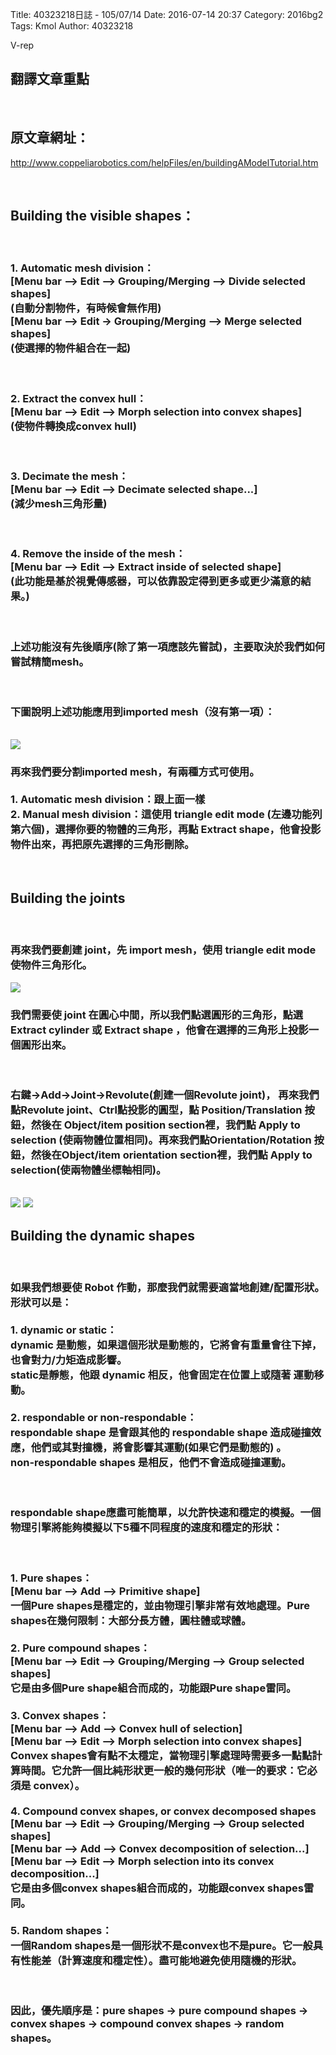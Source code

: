Title: 40323218日誌 - 105/07/14
Date: 2016-07-14 20:37
Category: 2016bg2
Tags: Kmol 
Author: 40323218


V-rep

<!-- PELICAN_END_SUMMARY -->

<h2>翻譯文章重點</h2>
<br>
<h2>原文章網址：</h2>
<p><a href="http://www.coppeliarobotics.com/helpFiles/en/buildingAModelTutorial.htm ">http://www.coppeliarobotics.com/helpFiles/en/buildingAModelTutorial.htm </a></p> 
<br>
<h2>Building the visible shapes：</h2>
<br>
<h3>1. Automatic mesh division：<br>
[Menu bar --> Edit --> Grouping/Merging --> Divide selected shapes]<br>
(自動分割物件，有時候會無作用)<br>
[Menu bar --> Edit -> Grouping/Merging --> Merge selected shapes]<br>(使選擇的物件組合在一起)</h3>
<br>
<h3>2. Extract the convex hull：<br>
[Menu bar --> Edit --> Morph selection into convex shapes]<br>
(使物件轉換成convex hull)</h3>
<br>
<h3>3. Decimate the mesh：<br>
[Menu bar --> Edit --> Decimate selected shape...]<br>
(減少mesh三角形量)</h3>
<br>
<h3>4. Remove the inside of the mesh：<br>
[Menu bar --> Edit --> Extract inside of selected shape]<br>
(此功能是基於視覺傳感器，可以依靠設定得到更多或更少滿意的結果。)</h3>
<br>
<h3>上述功能沒有先後順序(除了第一項應該先嘗試)，主要取決於我們如何嘗試精簡mesh。</h3>
<br>
<h3>下圖說明上述功能應用到imported mesh（沒有第一項）：</h3>
<br>
<img src="http://coursemdetw.github.io/project_site_files/files/2016spring/g2/40323218/vrep1.png" weight=600 >
<br>
<h3>再來我們要分割imported mesh，有兩種方式可使用。<br><br>
1. Automatic mesh division：跟上面一樣
<br>
2. Manual mesh division：這使用 triangle edit mode (左邊功能列第六個)，選擇你要的物體的三角形，再點 Extract shape，他會投影物件出來，再把原先選擇的三角形刪除。</h3>
<br>
<h2>Building the joints</h2><br>
<h3>再來我們要創建 joint，先 import mesh，使用 triangle edit mode 使物件三角形化。</h3>
<img src="http://coursemdetw.github.io/project_site_files/files/2016spring/g2/40323218/vrep2.png" weight=600 >
<br>
<h3>我們需要使 joint 在圓心中間，所以我們點選圓形的三角形，點選 Extract cylinder 或 Extract shape ，他會在選擇的三角形上投影一個圓形出來。</h3>
<br>
<h3> 右鍵→Add→Joint→Revolute(創建一個Revolute joint)，
再來我們點Revolute joint、Ctrl點投影的圓型，點 Position/Translation 按鈕，然後在 Object/item position section裡，我們點 Apply to selection (使兩物體位置相同)。再來我們點Orientation/Rotation 按鈕，然後在Object/item orientation section裡，我們點 Apply to selection(使兩物體坐標軸相同)。</h3>
<br>
<img src="http://coursemdetw.github.io/project_site_files/files/2016spring/g2/40323218/vrep3.png" weight=600 >
<img src="http://coursemdetw.github.io/project_site_files/files/2016spring/g2/40323218/vrep4.png" weight=600 >
<br>
<h2>Building the dynamic shapes</h2>
<br>
<h3>如果我們想要使 Robot 作動，那麼我們就需要適當地創建/配置形狀。形狀可以是：<br><br>
1. dynamic or static：<br>
dynamic 是動態，如果這個形狀是動態的，它將會有重量會往下掉，也會對力/力矩造成影響。<br>
static是靜態，他跟 dynamic 相反，他會固定在位置上或隨著
運動移動。<br><br>
2. respondable or non-respondable：<br>
respondable shape 是會跟其他的 respondable shape 造成碰撞效應，他們或其對撞機，將會影響其運動(如果它們是動態的) 。<br>non-respondable shapes 是相反，他們不會造成碰撞運動。</h3>
<br>
<h3>respondable shape應盡可能簡單，以允許快速和穩定的模擬。一個物理引擎將能夠模擬以下5種不同程度的速度和穩定的形狀：</h3>
<br>
<h3>1. Pure shapes：<br>
 [Menu bar --> Add --> Primitive shape]<br>
一個Pure shapes是穩定的，並由物理引擎非常有效地處理。Pure shapes在幾何限制：大部分長方體，圓柱體或球體。<br>
<br>
2. Pure compound shapes：<br>
 [Menu bar --> Edit --> Grouping/Merging --> Group selected shapes]<br>
它是由多個Pure shape組合而成的，功能跟Pure shape雷同。
<br>
<br>
3. Convex shapes：<br>
[Menu bar --> Add --> Convex hull of selection] <br>
[Menu bar --> Edit --> Morph selection into convex shapes]<br>
Convex shapes會有點不太穩定，當物理引擎處理時需要多一點點計算時間。它允許一個比純形狀更一般的幾何形狀（唯一的要求：它必須是 convex）。
<br>
<br>
4. Compound convex shapes, or convex decomposed shapes<br>
 [Menu bar --> Edit --> Grouping/Merging --> Group selected shapes]<br>
[Menu bar --> Add --> Convex decomposition of selection...]<br>
[Menu bar --> Edit --> Morph selection into its convex decomposition...]<br>
它是由多個convex shapes組合而成的，功能跟convex shapes雷同。
<br>
<br>
5. Random shapes：<br>
一個Random shapes是一個形狀不是convex也不是pure。它一般具有性能差（計算速度和穩定性）。盡可能地避免使用隨機的形狀。</h3>
<br>
<h3>因此，優先順序是：pure shapes → pure compound shapes → convex shapes → compound convex shapes → random shapes。</h3><br>
